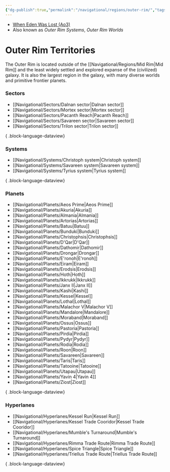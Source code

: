 ```yaml
---
{"dg-publish":true,"permalink":"/navigational/regions/outer-rim/","tags":["map","region","rimma","kessel","triellus","western","spicetri"]}
---
```


- [When Eden Was Lost (Ao3)](https://archiveofourown.org/works/19334440/chapters/45992584)
- Also known as *Outer Rim Systems*, *Outer Rim Worlds*
# Outer Rim Territories

The Outer Rim is located outside of the [[Navigational/Regions/Mid Rim\|Mid Rim]] and the least widely settled and explored expanse of the (civilized) galaxy. It is also the largest region in the galaxy, with many diverse worlds and primitive frontier planets. 

### Sectors
- [[Navigational/Sectors/Dalnan sector\|Dalnan sector]]
- [[Navigational/Sectors/Mortex sector\|Mortex sector]]
- [[Navigational/Sectors/Pacanth Reach\|Pacanth Reach]]
- [[Navigational/Sectors/Savareen sector\|Savareen sector]]
- [[Navigational/Sectors/Trilon sector\|Trilon sector]]

{ .block-language-dataview}
### Systems
- [[Navigational/Systems/Christoph system\|Christoph system]]
- [[Navigational/Systems/Savareen system\|Savareen system]]
- [[Navigational/Systems/Tyrius system\|Tyrius system]]

{ .block-language-dataview}
### Planets
- [[Navigational/Planets/Aeos Prime\|Aeos Prime]]
- [[Navigational/Planets/Akuria\|Akuria]]
- [[Navigational/Planets/Almania\|Almania]]
- [[Navigational/Planets/Artorias\|Artorias]]
- [[Navigational/Planets/Batuu\|Batuu]]
- [[Navigational/Planets/Bunduki\|Bunduki]]
- [[Navigational/Planets/Christophsis\|Christophsis]]
- [[Navigational/Planets/D'Qar\|D'Qar]]
- [[Navigational/Planets/Dathomir\|Dathomir]]
- [[Navigational/Planets/Drongar\|Drongar]]
- [[Navigational/Planets/E'ronoh\|E'ronoh]]
- [[Navigational/Planets/Eiram\|Eiram]]
- [[Navigational/Planets/Erodsis\|Erodsis]]
- [[Navigational/Planets/Hoth\|Hoth]]
- [[Navigational/Planets/Ikkrukk\|Ikkrukk]]
- [[Navigational/Planets/Janx II\|Janx II]]
- [[Navigational/Planets/Kashi\|Kashi]]
- [[Navigational/Planets/Kessel\|Kessel]]
- [[Navigational/Planets/Lothal\|Lothal]]
- [[Navigational/Planets/Malachor V\|Malachor V]]
- [[Navigational/Planets/Mandalore\|Mandalore]]
- [[Navigational/Planets/Moraband\|Moraband]]
- [[Navigational/Planets/Ossus\|Ossus]]
- [[Navigational/Planets/Pastoria\|Pastoria]]
- [[Navigational/Planets/Pirdia\|Pirdia]]
- [[Navigational/Planets/Pydyr\|Pydyr]]
- [[Navigational/Planets/Rodia\|Rodia]]
- [[Navigational/Planets/Roon\|Roon]]
- [[Navigational/Planets/Savareen\|Savareen]]
- [[Navigational/Planets/Taris\|Taris]]
- [[Navigational/Planets/Tatooine\|Tatooine]]
- [[Navigational/Planets/Utapau\|Utapau]]
- [[Navigational/Planets/Yavin 4\|Yavin 4]]
- [[Navigational/Planets/Ziost\|Ziost]]

{ .block-language-dataview}
### Hyperlanes
- [[Navigational/Hyperlanes/Kessel Run\|Kessel Run]]
- [[Navigational/Hyperlanes/Kessel Trade Cooridor\|Kessel Trade Cooridor]]
- [[Navigational/Hyperlanes/Mumble's Turnaround\|Mumble's Turnaround]]
- [[Navigational/Hyperlanes/Rimma Trade Route\|Rimma Trade Route]]
- [[Navigational/Hyperlanes/Spice Triangle\|Spice Triangle]]
- [[Navigational/Hyperlanes/Triellus Trade Route\|Triellus Trade Route]]

{ .block-language-dataview}